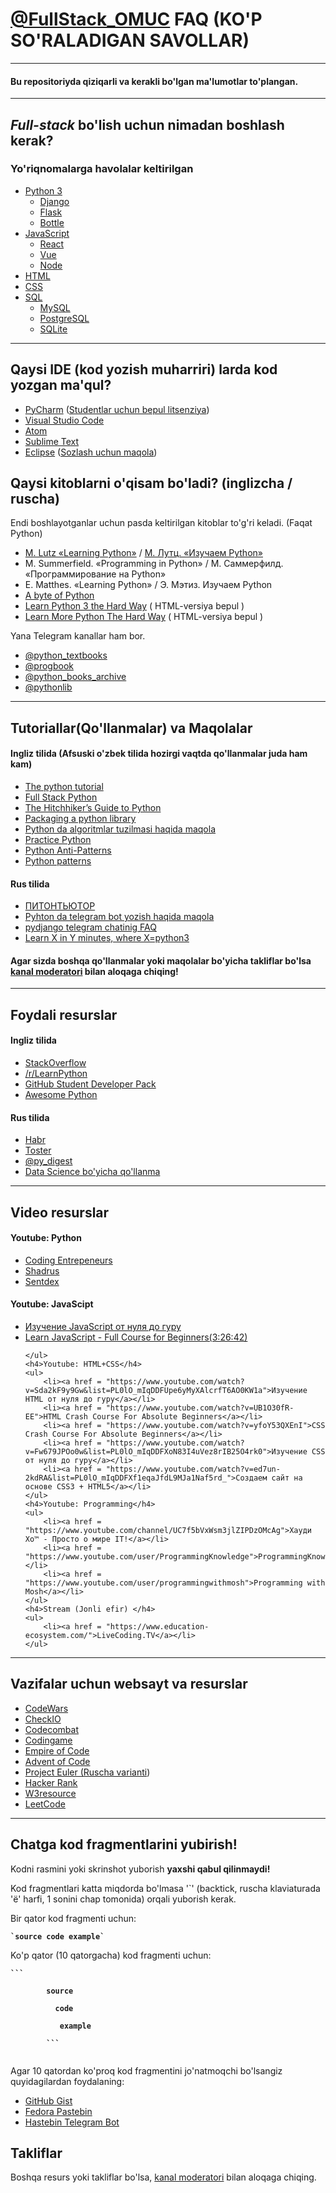 <div>
    <h1><a href="https://t.me/FullStack_OMUC">@FullStack_OMUC</a> FAQ (KO'P SO'RALADIGAN SAVOLLAR) </h1>
<hr>
    <h4>Bu repositoriyda qiziqarli va kerakli bo'lgan ma'lumotlar to'plangan.</h4>
</div>
<hr>
<div>
    <h2><b><i>Full-stack</i></b> bo'lish uchun nimadan boshlash kerak?</h2>
    <h3>Yo'riqnomalarga havolalar keltirilgan</h3>
    <ul>
        <li><a href = "https://docs.python.org/3/" >Python 3</a>
            <ul>
                <li><a href = "https://docs.djangoproject.com/en/3.0/">Django</a></li>
                <li><a href = "https://flask.palletsprojects.com/en/1.1.x/">Flask</a></li>
                <li><a href = "http://bottlepy.org/docs/stable/">Bottle</a></li>
            </ul>
        </li>
        <li><a href = "https://developer.mozilla.org/en-US/docs/Web/JavaScript">JavaScript</a>
        <ul>
            <li><a href = "https://reactjs.org/docs/getting-started.html">React</a></li>
            <li><a href = "https://vuejs.org/v2/guide/">Vue</a></li>
            <li><a href = "https://nodejs.org/en/docs/">Node</a></li>
        </ul>
        </li>
        <li><a href = "https://developer.mozilla.org/en-US/docs/Web/HTML">HTML</a></li>
        <li><a href = "https://developer.mozilla.org/en-US/docs/Web/CSS">CSS</a></li>
        <li><a href = "https://uz.wikipedia.org/wiki/SQL">SQL</a>
            <ul>
                <li><a href = "https://dev.mysql.com/doc/">MySQL</a></li>
                <li><a href = "https://www.postgresql.org/docs/">PostgreSQL</a></li>
                <li><a href = "https://www.sqlite.org/docs.html">SQLite</a></li>
            </ul>
        </li>
    </ul>
</div>
<hr>
<div>
    <h2>Qaysi <b>IDE</b> (kod yozish muharriri) larda kod yozgan ma'qul?</h2>
    <ul>
        <li><a href="https://www.jetbrains.com/pycharm/">PyCharm</a> (<a href = "https://jetbrains.ru/students/classroom-licenses/free-classroom-licenses/">Studentlar uchun bepul litsenziya</a>)</li>
        <li><a href="https://code.visualstudio.com/docs/languages/python">Visual Studio Code</a></li>
        <li><a href="https://atom.io/">Atom</a></li>
        <li><a href="https://www.sublimetext.com/3">Sublime Text</a></li>
        <li><a href="https://www.eclipse.org/downloads/">Eclipse</a> (<a href="https://habr.com/ru/post/167559/">Sozlash uchun maqola</a>) </li>
    </ul>
</div>

<div>
    <h2>Qaysi kitoblarni o'qisam bo'ladi? (inglizcha / ruscha)</h2>
    <p>Endi boshlayotganlar uchun pasda keltirilgan kitoblar to'g'ri keladi. (Faqat Python)</p>
    <ul>
        <li><a href = "https://www.academia.edu/14882231/Learning_Python_5th_Edition_Mark_Lutz_www_ebook-dl_com_ ">M. Lutz «Learning Python»</a> / <a href = "https://codernet.ru/books/python/izuchaem_python_4-e_izdanie_mark_lutc/">М. Лутц. «Изучаем Python»</a></li>
        <li>M. Summerfield. «Programming in Python» / М. Саммерфилд. «Программирование на Python»</li>
        <li>E. Matthes.  «Learning Python» / Э. Мэтиз. Изучаем Python</li>
        <li><a href ="https://python.swaroopch.com/" >A byte of Python</a></li>
        <li><a href ="https://learnpythonthehardway.org/python3/" >Learn Python 3 the Hard Way</a> ( HTML-versiya bepul )</li>
        <li><a href ="https://learncodethehardway.org/more-python-book/" >Learn More Python The Hard Way</a> ( HTML-versiya bepul )</li>
    </ul>
    <p>Yana Telegram kanallar ham bor.</p>
    <ul>
        <li><a href = "https://t.me/python_textbooks">@python_textbooks</a></li>
        <li><a href = "https://t.me/progbook">@progbook</a></li>
        <li><a href = "https://t.me/python_books_archive">@python_books_archive</a></li>
        <li><a href = "https://t.me/pythonlib">@pythonlib</a></li>
    </ul>
</div>
<hr>
<div>
    <h2>Tutoriallar(Qo'llanmalar) va Maqolalar</h2>
    <h4>Ingliz  tilida (Afsuski o'zbek tilida hozirgi vaqtda qo'llanmalar juda ham kam)</h4>
    <ul>
        <li><a href = "https://docs.python.org/3/tutorial/">The python tutorial</a></li>
        <li><a href = "https://www.fullstackpython.com/">Full Stack Python</a></li>
        <li><a href = "https://docs.python-guide.org/">The Hitchhiker’s Guide to Python</a></li>
        <li><a href = "https://blog.ionelmc.ro/2014/05/25/python-packaging/">Packaging a python library</a></li>
        <li><a href = "https://www.ics.uci.edu/~pattis/ICS-33/lectures/complexitypython.txt">Python da algoritmlar tuzilmasi haqida maqola</a></li>
        <li><a href = "http://www.practicepython.org/">Practice Python</a></li>
        <li><a href = "https://docs.quantifiedcode.com/python-anti-patterns/index.html">Python Anti-Patterns</a></li>
        <li><a href = "https://github.com/faif/python-patterns">Python patterns</a></li>
    </ul>
    <h4>Rus tilida</h4>
    <ul>
        <li><a href = "http://pythontutor.ru/">ПИТОНТЬЮТОР</a></li>
        <li><a href = "https://groosha.gitbook.io/telegram-bot-lessons/">Pyhton da telegram bot yozish haqida maqola</a></li>
        <li><a href = "https://github.com/django-ru/faq">pydjango telegram chatinig FAQ</a></li>
        <li><a href = "https://learnxinyminutes.com/docs/ru-ru/python-ru/">Learn X in Y minutes, where X=python3</a></li>
    </ul>
    <h4>Agar sizda boshqa qo'llanmalar yoki maqolalar bo'yicha takliflar bo'lsa <a href="https://t.me/illus11on">kanal moderatori</a> bilan aloqaga chiqing!</h4>
</div>
<hr>
<div>
    <h2>Foydali resurslar</h2>
    <h4>Ingliz tilida</h4>
    <ul>
        <li><a href = "https://stackoverflow.com/questions/tagged/python">StackOverflow</a></li>
        <li><a href = "https://www.reddit.com/r/learnpython/">/r/LearnPython</a></li>
        <li><a href = "https://education.github.com/pack">GitHub Student Developer Pack</a></li>
        <li><a href = "https://github.com/vinta/awesome-python">Awesome Python</a></li>
    </ul>
    <h4>Rus tilida</h4>
    <ul>
        <li><a href = "https://habr.com/ru/hub/python/">Habr</a></li>
        <li><a href = "https://qna.habr.com/tag/python/info">Toster</a></li>
        <li><a href = "https://t.me/py_digest">@py_digest</a></li>
        <li><a href = "https://github.com/HorusHeresyHeretic/ReadMe">Data Science bo'yicha qo'llanma</a></li>
    </ul>
</div>
<hr>
<div>
   <h2>Video resurslar</h2>
    <h4>Youtube: Python</h4>
    <ul>
        <li><a href = "https://www.youtube.com/user/CodingEntrepreneurs">Coding Entrepeneurs</a></li>
        <li><a href = "https://www.youtube.com/user/shadrus">Shadrus</a></li>
        <li><a href = "https://www.youtube.com/user/sentdex">Sentdex</a></li>
    </ul>
    <h4>Youtube: JavaScipt</h4>
    <ul>
        <li><a href = "https://www.youtube.com/watch?v=JgIG6d3JsZs&list=PL0lO_mIqDDFUGX9k45bZFuz1ixTvUhd7b">Изучение JavaScript от нуля до гуру</a></li>
        <li><a href = "https://www.youtube.com/watch?v=PkZNo7MFNFg">Learn JavaScript - Full Course for Beginners(3:26:42)</a></li>

    </ul>
    <h4>Youtube: HTML+CSS</h4>
    <ul>
        <li><a href = "https://www.youtube.com/watch?v=Sda2kF9y9Gw&list=PL0lO_mIqDDFUpe6yMyXAlcrfT6AO0KW1a">Изучение HTML от нуля до гуру</a></li>
        <li><a href = "https://www.youtube.com/watch?v=UB1O30fR-EE">HTML Crash Course For Absolute Beginners</a></li>
        <li><a href = "https://www.youtube.com/watch?v=yfoY53QXEnI">CSS Crash Course For Absolute Beginners</a></li>
        <li><a href = "https://www.youtube.com/watch?v=Fw679JPOo0w&list=PL0lO_mIqDDFXoN83I4uVez8rIB25O4rk0">Изучение CSS от нуля до гуру</a></li>
        <li><a href = "https://www.youtube.com/watch?v=ed7un-2kdRA&list=PL0lO_mIqDDFXf1eqaJfdL9MJa1Naf5rd_">Создаем сайт на основе CSS3 + HTML5</a></li>
    </ul>
    <h4>Youtube: Programming</h4>
    <ul>
        <li><a href = "https://www.youtube.com/channel/UC7f5bVxWsm3jlZIPDzOMcAg">Хауди Хо™ - Просто о мире IT!</a></li>
        <li><a href = "https://www.youtube.com/user/ProgrammingKnowledge">ProgrammingKnowledge</a></li>
        <li><a href = "https://www.youtube.com/user/programmingwithmosh">Programming with Mosh</a></li>
    </ul>
    <h4>Stream (Jonli efir) </h4>
    <ul>
        <li><a href = "https://www.education-ecosystem.com/">LiveCoding.TV</a></li>
    </ul>
</div>
<hr>
<div>
    <h2>Vazifalar uchun websayt va resurslar</h2>
    <ul>
        <li><a href = "https://www.codewars.com/">CodeWars</a></li>
        <li><a href = "https://py.checkio.org/">CheckIO</a></li>
        <li><a href = "https://codecombat.com/">Codecombat</a></li>
        <li><a href = "https://www.codingame.com/start">Codingame</a></li>
        <li><a href = "https://empireofcode.com/">Empire of Code</a></li>
        <li><a href = "https://adventofcode.com/">Advent of Code</a></li>
        <li><a href = "https://projecteuler.net/">Project Euler (<a href = "http://euler.jakumo.org/">Ruscha varianti</a>)</a></li>
        <li><a href = "https://www.hackerrank.com/">Hacker Rank</a></li>
        <li><a href = "https://www.w3resource.com/python-exercises/">W3resource</a></li>
        <li><a href = "https://leetcode.com/problemset/all/">LeetCode</a></li>
    </ul>
</div>
<hr>
<div>
    <h2>Chatga kod fragmentlarini yubirish!</h2>
    <p>Kodni rasmini yoki skrinshot yuborish <b>yaxshi qabul qilinmaydi!</b></p>
    <p>Kod fragmentlari katta miqdorda bo'lmasa '`' (backtick, ruscha klaviaturada 'ё' harfi, 1 sonini chap tomonida) orqali yuborish kerak.</p>
    <p>Bir qator kod fragmenti uchun:<p>
    <code><b>`source code example`</b></code>
    <p>Ko'p qator (10 qatorgacha) kod fragmenti uchun:<p>
    <code><b>```<br>
        source<br>
        &nbsp;&nbsp;code<br>
        &nbsp;&nbsp;&nbsp;example<br>
        ```</b>
    </code>
    <p>Agar 10 qatordan ko'proq kod fragmentini jo'natmoqchi bo'lsangiz quyidagilardan foydalaning:</p>
    <ul>
        <li><a href = "https://gist.github.com/">GitHub Gist</a></li>
        <li><a href = "https://paste.centos.org/">Fedora Pastebin</a></li>
        <li><a href = "https://t.me/SimplePasteBot">Hastebin Telegram Bot</a></li>
    </ul>
    <h2>Takliflar</h2>
    <p>Boshqa resurs yoki takliflar bo'lsa, <a href="https://t.me/illus11on">kanal moderatori</a> bilan aloqaga chiqing.</p>
</div>
